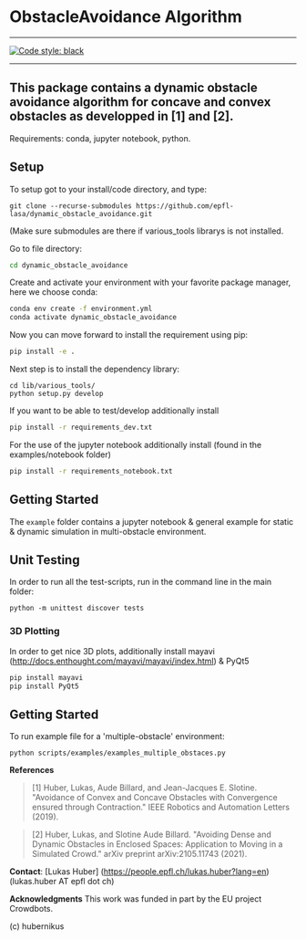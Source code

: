 # ObstacleAvoidance Algorithm
---
[![Code style: black](https://img.shields.io/badge/code%20style-black-000000.svg)](https://github.com/ambv/black)


---
This package contains a dynamic obstacle avoidance algorithm for concave and convex obstacles as developped in [1] and [2].
---
Requirements: conda, jupyter notebook, python.

## Setup
To setup got to your install/code directory, and type:
```
git clone --recurse-submodules https://github.com/epfl-lasa/dynamic_obstacle_avoidance.git
```
(Make sure submodules are there if various_tools librarys is not installed.

Go to file directory:

```sh
cd dynamic_obstacle_avoidance

``` 

Create and activate your environment with your favorite package manager, here we choose conda:
```sh
conda env create -f environment.yml
conda activate dynamic_obstacle_avoidance
``` 

Now you can move forward to install the requirement using pip:
``` sh
pip install -e .
```

Next step is to install the dependency library:
```
cd lib/various_tools/
python setup.py develop
```

If you want to be able to test/develop additionally install
``` sh
pip install -r requirements_dev.txt
```

For the use of the jupyter notebook additionally install
(found in the examples/notebook folder)
``` sh
pip install -r requirements_notebook.txt
```


## Getting Started
The `example` folder contains a jupyter notebook & general example for static & dynamic simulation in multi-obstacle environment.

## Unit Testing
In order to run all the test-scripts, run in the command line in the main folder:
```
python -m unittest discover tests
```

### 3D Plotting
In order to get nice 3D plots, additionally install mayavi (http://docs.enthought.com/mayavi/mayavi/index.html) & PyQt5

``` sh
pip install mayavi
pip install PyQt5
```

## Getting Started
To run example file for a 'multiple-obstacle' environment:
```
python scripts/examples/examples_multiple_obstaces.py
```


**References**     
> [1] Huber, Lukas, Aude Billard, and Jean-Jacques E. Slotine. "Avoidance of Convex and Concave Obstacles with Convergence ensured through Contraction." IEEE Robotics and Automation Letters (2019).

> [2] Huber, Lukas, and Slotine Aude Billard. "Avoiding Dense and Dynamic Obstacles in Enclosed Spaces: Application to Moving in a Simulated Crowd." arXiv preprint arXiv:2105.11743 (2021).

**Contact**: [Lukas Huber] (https://people.epfl.ch/lukas.huber?lang=en) (lukas.huber AT epfl dot ch)

**Acknowledgments**
This work was funded in part by the EU project Crowdbots.

(c) hubernikus
